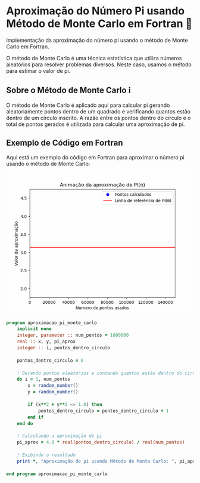 # Aproximação do Número Pi usando Método de Monte Carlo em Fortran 🥧

Implementação da aproximação do número pi usando o método de Monte Carlo em Fortran.

O método de Monte Carlo é uma técnica estatística que utiliza números aleatórios para resolver problemas diversos. Neste caso, usamos o método para estimar o valor de pi.

## Sobre o Método de Monte Carlo ℹ️

O método de Monte Carlo é aplicado aqui para calcular pi gerando aleatoriamente pontos dentro de um quadrado e verificando quantos estão dentro de um círculo inscrito. A razão entre os pontos dentro do círculo e o total de pontos gerados é utilizada para calcular uma aproximação de pi.

## Exemplo de Código em Fortran

Aqui está um exemplo do código em Fortran para aproximar o número pi usando o método de Monte Carlo:

![Exemplo de Uso](./Numero%20de%20PI/animated_plot.gif)


```fortran
program aproximacao_pi_monte_carlo
    implicit none
    integer, parameter :: num_pontos = 1000000
    real :: x, y, pi_aprox
    integer :: i, pontos_dentro_circulo

    pontos_dentro_circulo = 0

    ! Gerando pontos aleatórios e contando quantos estão dentro do círculo
    do i = 1, num_pontos
        x = random_number()
        y = random_number()

        if (x**2 + y**2 <= 1.0) then
            pontos_dentro_circulo = pontos_dentro_circulo + 1
        end if
    end do

    ! Calculando a aproximação de pi
    pi_aprox = 4.0 * real(pontos_dentro_circulo) / real(num_pontos)

    ! Exibindo o resultado
    print *, "Aproximação de pi usando Método de Monte Carlo: ", pi_aprox

end program aproximacao_pi_monte_carlo
